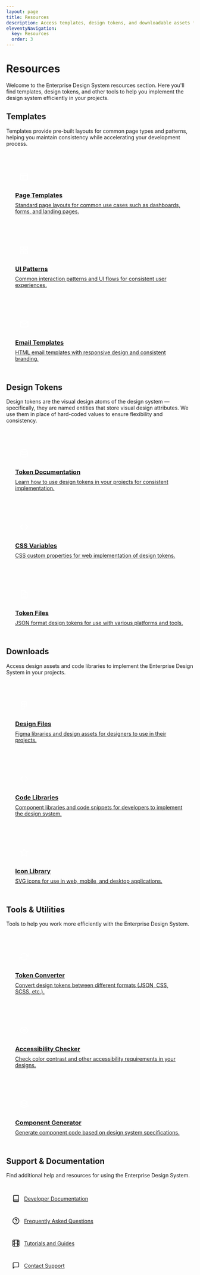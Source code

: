 ```yaml
---
layout: page
title: Resources
description: Access templates, design tokens, and downloadable assets for your projects.
eleventyNavigation:
  key: Resources
  order: 3
---
```


# Resources

Welcome to the Enterprise Design System resources section. Here you'll find templates, design tokens, and other tools to help you implement the design system efficiently in your projects.

## Templates

Templates provide pre-built layouts for common page types and patterns, helping you maintain consistency while accelerating your development process.

<div class="resource-grid">
  <a href="/resources/templates/" class="resource-card">
    <div class="resource-icon">
      <svg xmlns="http://www.w3.org/2000/svg" width="24" height="24" viewBox="0 0 24 24" fill="none" stroke="currentColor" stroke-width="2" stroke-linecap="round" stroke-linejoin="round" class="feather feather-layout">
        <rect x="3" y="3" width="18" height="18" rx="2" ry="2"></rect>
        <line x1="3" y1="9" x2="21" y2="9"></line>
        <line x1="9" y1="21" x2="9" y2="9"></line>
      </svg>
    </div>
    <h3>Page Templates</h3>
    <p>Standard page layouts for common use cases such as dashboards, forms, and landing pages.</p>
  </a>
  
  <a href="/resources/templates/patterns/" class="resource-card">
    <div class="resource-icon">
      <svg xmlns="http://www.w3.org/2000/svg" width="24" height="24" viewBox="0 0 24 24" fill="none" stroke="currentColor" stroke-width="2" stroke-linecap="round" stroke-linejoin="round" class="feather feather-grid">
        <rect x="3" y="3" width="7" height="7"></rect>
        <rect x="14" y="3" width="7" height="7"></rect>
        <rect x="14" y="14" width="7" height="7"></rect>
        <rect x="3" y="14" width="7" height="7"></rect>
      </svg>
    </div>
    <h3>UI Patterns</h3>
    <p>Common interaction patterns and UI flows for consistent user experiences.</p>
  </a>
  
  <a href="/resources/templates/email/" class="resource-card">
    <div class="resource-icon">
      <svg xmlns="http://www.w3.org/2000/svg" width="24" height="24" viewBox="0 0 24 24" fill="none" stroke="currentColor" stroke-width="2" stroke-linecap="round" stroke-linejoin="round" class="feather feather-mail">
        <path d="M4 4h16c1.1 0 2 .9 2 2v12c0 1.1-.9 2-2 2H4c-1.1 0-2-.9-2-2V6c0-1.1.9-2 2-2z"></path>
        <polyline points="22,6 12,13 2,6"></polyline>
      </svg>
    </div>
    <h3>Email Templates</h3>
    <p>HTML email templates with responsive design and consistent branding.</p>
  </a>
</div>

## Design Tokens

Design tokens are the visual design atoms of the design system — specifically, they are named entities that store visual design attributes. We use them in place of hard-coded values to ensure flexibility and consistency.

<div class="resource-grid">
  <a href="/resources/design-tokens/" class="resource-card">
    <div class="resource-icon">
      <svg xmlns="http://www.w3.org/2000/svg" width="24" height="24" viewBox="0 0 24 24" fill="none" stroke="currentColor" stroke-width="2" stroke-linecap="round" stroke-linejoin="round" class="feather feather-database">
        <ellipse cx="12" cy="5" rx="9" ry="3"></ellipse>
        <path d="M21 12c0 1.66-4 3-9 3s-9-1.34-9-3"></path>
        <path d="M3 5v14c0 1.66 4 3 9 3s9-1.34 9-3V5"></path>
      </svg>
    </div>
    <h3>Token Documentation</h3>
    <p>Learn how to use design tokens in your projects for consistent implementation.</p>
  </a>
  
  <a href="/resources/design-tokens/css/" class="resource-card">
    <div class="resource-icon">
      <svg xmlns="http://www.w3.org/2000/svg" width="24" height="24" viewBox="0 0 24 24" fill="none" stroke="currentColor" stroke-width="2" stroke-linecap="round" stroke-linejoin="round" class="feather feather-code">
        <polyline points="16 18 22 12 16 6"></polyline>
        <polyline points="8 6 2 12 8 18"></polyline>
      </svg>
    </div>
    <h3>CSS Variables</h3>
    <p>CSS custom properties for web implementation of design tokens.</p>
  </a>
  
  <a href="/resources/design-tokens/json/" class="resource-card">
    <div class="resource-icon">
      <svg xmlns="http://www.w3.org/2000/svg" width="24" height="24" viewBox="0 0 24 24" fill="none" stroke="currentColor" stroke-width="2" stroke-linecap="round" stroke-linejoin="round" class="feather feather-file-text">
        <path d="M14 2H6a2 2 0 0 0-2 2v16a2 2 0 0 0 2 2h12a2 2 0 0 0 2-2V8z"></path>
        <polyline points="14 2 14 8 20 8"></polyline>
        <line x1="16" y1="13" x2="8" y2="13"></line>
        <line x1="16" y1="17" x2="8" y2="17"></line>
        <polyline points="10 9 9 9 8 9"></polyline>
      </svg>
    </div>
    <h3>Token Files</h3>
    <p>JSON format design tokens for use with various platforms and tools.</p>
  </a>
</div>

## Downloads

Access design assets and code libraries to implement the Enterprise Design System in your projects.

<div class="resource-grid">
  <a href="/resources/downloads/design-files/" class="resource-card">
    <div class="resource-icon">
      <svg xmlns="http://www.w3.org/2000/svg" width="24" height="24" viewBox="0 0 24 24" fill="none" stroke="currentColor" stroke-width="2" stroke-linecap="round" stroke-linejoin="round" class="feather feather-figma">
        <path d="M5 5.5A3.5 3.5 0 0 1 8.5 2H12v7H8.5A3.5 3.5 0 0 1 5 5.5z"></path>
        <path d="M12 2h3.5a3.5 3.5 0 1 1 0 7H12V2z"></path>
        <path d="M12 12.5a3.5 3.5 0 1 1 7 0 3.5 3.5 0 1 1-7 0z"></path>
        <path d="M5 19.5A3.5 3.5 0 0 1 8.5 16H12v3.5a3.5 3.5 0 1 1-7 0z"></path>
        <path d="M5 12.5A3.5 3.5 0 0 1 8.5 9H12v7H8.5A3.5 3.5 0 0 1 5 12.5z"></path>
      </svg>
    </div>
    <h3>Design Files</h3>
    <p>Figma libraries and design assets for designers to use in their projects.</p>
  </a>
  
  <a href="/resources/downloads/code-libraries/" class="resource-card">
    <div class="resource-icon">
      <svg xmlns="http://www.w3.org/2000/svg" width="24" height="24" viewBox="0 0 24 24" fill="none" stroke="currentColor" stroke-width="2" stroke-linecap="round" stroke-linejoin="round" class="feather feather-code">
        <polyline points="16 18 22 12 16 6"></polyline>
        <polyline points="8 6 2 12 8 18"></polyline>
      </svg>
    </div>
    <h3>Code Libraries</h3>
    <p>Component libraries and code snippets for developers to implement the design system.</p>
  </a>
  
  <a href="/resources/downloads/icons/" class="resource-card">
    <div class="resource-icon">
      <svg xmlns="http://www.w3.org/2000/svg" width="24" height="24" viewBox="0 0 24 24" fill="none" stroke="currentColor" stroke-width="2" stroke-linecap="round" stroke-linejoin="round" class="feather feather-star">
        <polygon points="12 2 15.09 8.26 22 9.27 17 14.14 18.18 21.02 12 17.77 5.82 21.02 7 14.14 2 9.27 8.91 8.26 12 2"></polygon>
      </svg>
    </div>
    <h3>Icon Library</h3>
    <p>SVG icons for use in web, mobile, and desktop applications.</p>
  </a>
</div>

## Tools & Utilities

Tools to help you work more efficiently with the Enterprise Design System.

<div class="resource-grid">
  <a href="/resources/tools/token-converter/" class="resource-card">
    <div class="resource-icon">
      <svg xmlns="http://www.w3.org/2000/svg" width="24" height="24" viewBox="0 0 24 24" fill="none" stroke="currentColor" stroke-width="2" stroke-linecap="round" stroke-linejoin="round" class="feather feather-refresh-cw">
        <polyline points="23 4 23 10 17 10"></polyline>
        <polyline points="1 20 1 14 7 14"></polyline>
        <path d="M3.51 9a9 9 0 0 1 14.85-3.36L23 10M1 14l4.64 4.36A9 9 0 0 0 20.49 15"></path>
      </svg>
    </div>
    <h3>Token Converter</h3>
    <p>Convert design tokens between different formats (JSON, CSS, SCSS, etc.).</p>
  </a>
  
  <a href="/resources/tools/accessibility-checker/" class="resource-card">
    <div class="resource-icon">
      <svg xmlns="http://www.w3.org/2000/svg" width="24" height="24" viewBox="0 0 24 24" fill="none" stroke="currentColor" stroke-width="2" stroke-linecap="round" stroke-linejoin="round" class="feather feather-eye">
        <path d="M1 12s4-8 11-8 11 8 11 8-4 8-11 8-11-8-11-8z"></path>
        <circle cx="12" cy="12" r="3"></circle>
      </svg>
    </div>
    <h3>Accessibility Checker</h3>
    <p>Check color contrast and other accessibility requirements in your designs.</p>
  </a>
  
  <a href="/resources/tools/component-generator/" class="resource-card">
    <div class="resource-icon">
      <svg xmlns="http://www.w3.org/2000/svg" width="24" height="24" viewBox="0 0 24 24" fill="none" stroke="currentColor" stroke-width="2" stroke-linecap="round" stroke-linejoin="round" class="feather feather-layers">
        <polygon points="12 2 2 7 12 12 22 7 12 2"></polygon>
        <polyline points="2 17 12 22 22 17"></polyline>
        <polyline points="2 12 12 17 22 12"></polyline>
      </svg>
    </div>
    <h3>Component Generator</h3>
    <p>Generate component code based on design system specifications.</p>
  </a>
</div>

## Support & Documentation

Find additional help and resources for using the Enterprise Design System.

<div class="resource-links">
  <a href="/support/documentation/" class="resource-link">
    <svg xmlns="http://www.w3.org/2000/svg" width="20" height="20" viewBox="0 0 24 24" fill="none" stroke="currentColor" stroke-width="2" stroke-linecap="round" stroke-linejoin="round" class="feather feather-book">
      <path d="M4 19.5A2.5 2.5 0 0 1 6.5 17H20"></path>
      <path d="M6.5 2H20v20H6.5A2.5 2.5 0 0 1 4 19.5v-15A2.5 2.5 0 0 1 6.5 2z"></path>
    </svg>
    <span>Developer Documentation</span>
  </a>
  
  <a href="/support/faq/" class="resource-link">
    <svg xmlns="http://www.w3.org/2000/svg" width="20" height="20" viewBox="0 0 24 24" fill="none" stroke="currentColor" stroke-width="2" stroke-linecap="round" stroke-linejoin="round" class="feather feather-help-circle">
      <circle cx="12" cy="12" r="10"></circle>
      <path d="M9.09 9a3 3 0 0 1 5.83 1c0 2-3 3-3 3"></path>
      <line x1="12" y1="17" x2="12.01" y2="17"></line>
    </svg>
    <span>Frequently Asked Questions</span>
  </a>
  
  <a href="/support/tutorials/" class="resource-link">
    <svg xmlns="http://www.w3.org/2000/svg" width="20" height="20" viewBox="0 0 24 24" fill="none" stroke="currentColor" stroke-width="2" stroke-linecap="round" stroke-linejoin="round" class="feather feather-film">
      <rect x="2" y="2" width="20" height="20" rx="2.18" ry="2.18"></rect>
      <line x1="7" y1="2" x2="7" y2="22"></line>
      <line x1="17" y1="2" x2="17" y2="22"></line>
      <line x1="2" y1="12" x2="22" y2="12"></line>
      <line x1="2" y1="7" x2="7" y2="7"></line>
      <line x1="2" y1="17" x2="7" y2="17"></line>
      <line x1="17" y1="17" x2="22" y2="17"></line>
      <line x1="17" y1="7" x2="22" y2="7"></line>
    </svg>
    <span>Tutorials and Guides</span>
  </a>
  
  <a href="/support/contact/" class="resource-link">
    <svg xmlns="http://www.w3.org/2000/svg" width="20" height="20" viewBox="0 0 24 24" fill="none" stroke="currentColor" stroke-width="2" stroke-linecap="round" stroke-linejoin="round" class="feather feather-message-square">
      <path d="M21 15a2 2 0 0 1-2 2H7l-4 4V5a2 2 0 0 1 2-2h14a2 2 0 0 1 2 2z"></path>
    </svg>
    <span>Contact Support</span>
  </a>
</div>

<style>
  .resource-grid {
    display: grid;
    grid-template-columns: repeat(auto-fill, minmax(280px, 1fr));
    gap: 1.5rem;
    margin: 2rem 0;
  }
  
  .resource-card {
    padding: 1.5rem;
    border: 1px solid var(--color-border);
    border-radius: 8px;
    transition: transform 0.2s ease, box-shadow 0.2s ease;
    display: block;
    color: var(--color-text);
  }
  
  .resource-card:hover {
    transform: translateY(-4px);
    box-shadow: 0 10px 15px -3px rgba(0, 0, 0, 0.1);
    text-decoration: none;
  }
  
  .resource-icon {
    display: inline-flex;
    align-items: center;
    justify-content: center;
    width: 48px;
    height: 48px;
    background-color: var(--color-primary);
    color: white;
    border-radius: 8px;
    margin-bottom: 1rem;
  }
  
  .resource-card h3 {
    margin-top: 0;
    margin-bottom: 0.5rem;
    color: var(--color-primary);
  }
  
  .resource-card p {
    margin: 0;
    color: var(--color-text-muted);
  }
  
  .resource-links {
    display: grid;
    grid-template-columns: repeat(auto-fill, minmax(250px, 1fr));
    gap: 1rem;
    margin: 2rem 0;
  }
  
  .resource-link {
    display: flex;
    align-items: center;
    padding: 0.75rem 1rem;
    border: 1px solid var(--color-border);
    border-radius: 4px;
    transition: background-color 0.2s ease;
  }
  
  .resource-link:hover {
    background-color: var(--color-bg-hover);
    text-decoration: none;
  }
  
  .resource-link svg {
    margin-right: 0.75rem;
    color: var(--color-primary);
  }
</style>
